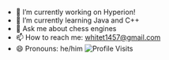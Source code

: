 - 🔭 I’m currently working on Hyperion!
- 🌱 I’m currently learning Java and C++
- 💬 Ask me about chess engines
- 📫 How to reach me: whitet1457@gmail.com
- 😄 Pronouns: he/him
![Profile Visits](https://img.shields.io/endpoint?url=https://yasinkalkan.com/api/githubvisitorstats/track/?user=tom-m-white)

<!--
**tom-m-white/tom-m-white** is a ✨ _special_ ✨ repository because its `README.md` (this file) appears on your GitHub profile.

Here are some ideas to get you started:

- 🔭 I’m currently working on ...
- 🌱 I’m currently learning ...
- 👯 I’m looking to collaborate on ...
- 🤔 I’m looking for help with ...
- 💬 Ask me about ...
- 📫 How to reach me: ...
- 😄 Pronouns: ...
- ⚡ Fun fact: ...
-->
